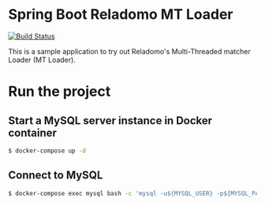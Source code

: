 # Spring Boot Reladomo MT Loader
[![Build Status](https://travis-ci.com/amtkxa/spring-boot-reladomo-mt-loader.svg?branch=master)](https://travis-ci.com/amtkxa/spring-boot-reladomo-mt-loader)

This is a sample application to try out Reladomo's Multi-Threaded matcher Loader (MT Loader).

# Run the project
## Start a MySQL server instance in Docker container
```bash
$ docker-compose up -d
```

## Connect to MySQL
```bash
$ docker-compose exec mysql bash -c 'mysql -u${MYSQL_USER} -p${MYSQL_PASSWORD} ${MYSQL_DATABASE}'
```
